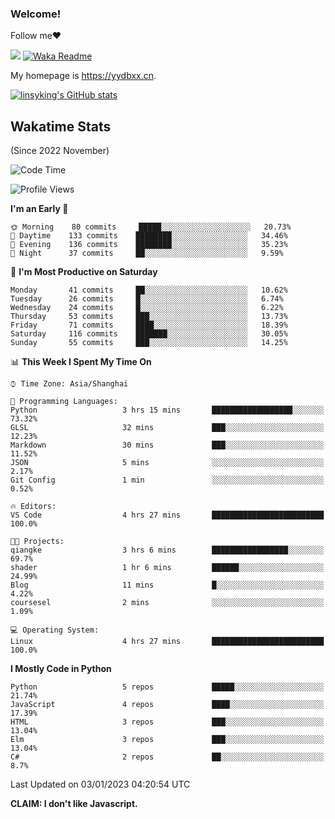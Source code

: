 ### Welcome!

Follow me:heart:

![](https://visitor-badge.glitch.me/badge?page_id=linsyking.linsyking)
[![Waka Readme](https://github.com/linsyking/linsyking/actions/workflows/waka-readme.yml/badge.svg)](https://github.com/linsyking/linsyking/actions/workflows/waka-readme.yml)

My homepage is <https://yydbxx.cn>.

[![linsyking's GitHub stats](https://github-readme-stats.vercel.app/api?username=linsyking&show_icons=true&theme=onedark)](https://github.com/anuraghazra/github-readme-stats)

## Wakatime Stats

(Since 2022 November)

<!--START_SECTION:waka-->
![Code Time](http://img.shields.io/badge/Code%20Time-59%20hrs%2036%20mins-blue)

![Profile Views](http://img.shields.io/badge/Profile%20Views-0-blue)

**I'm an Early 🐤** 

```text
🌞 Morning    80 commits     █████░░░░░░░░░░░░░░░░░░░░   20.73% 
🌆 Daytime    133 commits    ████████░░░░░░░░░░░░░░░░░   34.46% 
🌃 Evening    136 commits    ████████░░░░░░░░░░░░░░░░░   35.23% 
🌙 Night      37 commits     ██░░░░░░░░░░░░░░░░░░░░░░░   9.59%

```
📅 **I'm Most Productive on Saturday** 

```text
Monday       41 commits     ██░░░░░░░░░░░░░░░░░░░░░░░   10.62% 
Tuesday      26 commits     █░░░░░░░░░░░░░░░░░░░░░░░░   6.74% 
Wednesday    24 commits     █░░░░░░░░░░░░░░░░░░░░░░░░   6.22% 
Thursday     53 commits     ███░░░░░░░░░░░░░░░░░░░░░░   13.73% 
Friday       71 commits     ████░░░░░░░░░░░░░░░░░░░░░   18.39% 
Saturday     116 commits    ███████░░░░░░░░░░░░░░░░░░   30.05% 
Sunday       55 commits     ███░░░░░░░░░░░░░░░░░░░░░░   14.25%

```


📊 **This Week I Spent My Time On** 

```text
⌚︎ Time Zone: Asia/Shanghai

💬 Programming Languages: 
Python                   3 hrs 15 mins       ██████████████████░░░░░░░   73.32% 
GLSL                     32 mins             ███░░░░░░░░░░░░░░░░░░░░░░   12.23% 
Markdown                 30 mins             ███░░░░░░░░░░░░░░░░░░░░░░   11.52% 
JSON                     5 mins              ░░░░░░░░░░░░░░░░░░░░░░░░░   2.17% 
Git Config               1 min               ░░░░░░░░░░░░░░░░░░░░░░░░░   0.52%

🔥 Editors: 
VS Code                  4 hrs 27 mins       █████████████████████████   100.0%

🐱‍💻 Projects: 
qiangke                  3 hrs 6 mins        █████████████████░░░░░░░░   69.7% 
shader                   1 hr 6 mins         ██████░░░░░░░░░░░░░░░░░░░   24.99% 
Blog                     11 mins             █░░░░░░░░░░░░░░░░░░░░░░░░   4.22% 
coursesel                2 mins              ░░░░░░░░░░░░░░░░░░░░░░░░░   1.09%

💻 Operating System: 
Linux                    4 hrs 27 mins       █████████████████████████   100.0%

```

**I Mostly Code in Python** 

```text
Python                   5 repos             █████░░░░░░░░░░░░░░░░░░░░   21.74% 
JavaScript               4 repos             ████░░░░░░░░░░░░░░░░░░░░░   17.39% 
HTML                     3 repos             ███░░░░░░░░░░░░░░░░░░░░░░   13.04% 
Elm                      3 repos             ███░░░░░░░░░░░░░░░░░░░░░░   13.04% 
C#                       2 repos             ██░░░░░░░░░░░░░░░░░░░░░░░   8.7%

```



 Last Updated on 03/01/2023 04:20:54 UTC
<!--END_SECTION:waka-->

**CLAIM: I don't like Javascript.**
